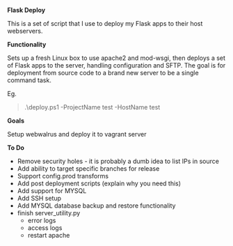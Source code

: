 **Flask Deploy**

This is a set of script that I use to deploy my Flask apps to their host webservers.

**Functionality**

Sets up a fresh Linux box to use apache2 and mod-wsgi, then deploys a set of Flask apps to the server, handling configuration and SFTP. The goal is for deployment from source code to a brand new server to be a single command task.

Eg.
> .\deploy.ps1 -ProjectName test -HostName test

**Goals**

Setup webwalrus and deploy it to vagrant server

**To Do**
  
* Remove security holes - it is probably a dumb idea to list IPs in source
* Add ability to target specific branches for release
* Support config.prod transforms
* Add post deployment scripts (explain why you need this)
* Add support for MYSQL
* Add SSH setup
* Add MYSQL database backup and restore functionality
* finish server_utility.py
    - error logs
    - access logs
    - restart apache
